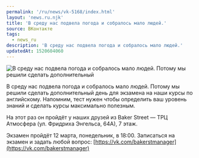 ```yaml
---
permalink: '/ru/news/vk-5168/index.html'
layout: 'news.ru.njk'
title: 'В среду нас подвела погода и собралось мало людей.'
source: ВКонтакте
tags:
  - news_ru
description: 'В среду нас подвела погода и собралось мало людей.'
updatedAt: 1520604060
---
```

![В среду нас подвела погода и собралось мало людей. Потому мы решили сделать дополнительный](https://sun9-42.userapi.com/impf/c840335/v840335448/645b7/k-LxwI8Q9ME.jpg?size=1280x849&quality=96&proxy=1&sign=da4f62b439f19b99e733b85b64c9883d&c_uniq_tag=h_xZlcSctLR8m9eHXMIH7h3jREcxndKdqy07103yo5I&type=album)

В среду нас подвела погода и собралось мало людей. Потому мы решили сделать дополнительный день для экзамена на наши курсы по английскому. Напомним, тест нужен чтобы определить ваш уровень знаний и сделать курсы максимально полезным.

На этот раз он пройдёт у наших друзей из Baker Street — ТРЦ Атмосфера (ул. Фридриха Энгельса, 64А), 7 этаж.

Экзамен пройдёт 12 марта, понедельник, в 18:00. Записаться на экзамен и задать любой вопрос: [https://vk.com/bakerstmanager](https://vk.com/bakerstmanager)
